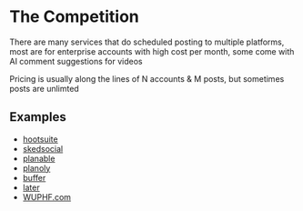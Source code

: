 # The Competition
There are many services that do scheduled posting to multiple platforms, most are for enterprise accounts with high cost per month, some come with AI comment suggestions for videos

Pricing is usually along the lines of N accounts & M posts, but sometimes posts are unlimted

## Examples
- [hootsuite](https://www.hootsuite.com/plans)
- [skedsocial](https://skedsocial.com/pricing)
- [planable](https://planable.io/pricing/)
- [planoly](https://www.planoly.com/)
- [buffer](https://buffer.com/)
- [later](https://later.com/try/social-media-scheduler/?utm_source=google&utm_medium=cpc&gad_source=1)
- [WUPHF.com](https://www.dailymotion.com/video/xde1y8)
